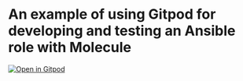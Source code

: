 An example of using Gitpod for developing and testing an Ansible role with Molecule
=========

[![Open in Gitpod](https://gitpod.io/button/open-in-gitpod.svg)](https://gitpod.io/#https://github.com/LorenzoBettini/ansible-molecule-gitpod-example)
